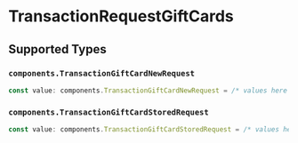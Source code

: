 # TransactionRequestGiftCards


## Supported Types

### `components.TransactionGiftCardNewRequest`

```typescript
const value: components.TransactionGiftCardNewRequest = /* values here */
```

### `components.TransactionGiftCardStoredRequest`

```typescript
const value: components.TransactionGiftCardStoredRequest = /* values here */
```


